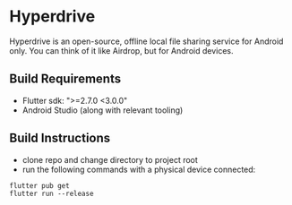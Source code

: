 # Hyperdrive
Hyperdrive is an open-source, offline local file sharing service for Android only. You can think of it like
Airdrop, but for Android devices.

## Build Requirements
- Flutter sdk: ">=2.7.0 <3.0.0"
- Android Studio (along with relevant tooling)

## Build Instructions
- clone repo and change directory to project root
- run the following commands with a physical device connected:

```
flutter pub get
flutter run --release
```